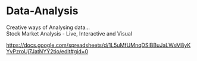 # Data-Analysis
Creative ways of Analysing data...  
Stock Market Analysis - Live, Interactive and Visual  

https://docs.google.com/spreadsheets/d/1L5uMfUMnqDSlBBuJaLWsM8yKYvPzroUj7JatNYY2tio/edit#gid=0



